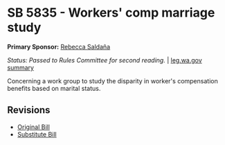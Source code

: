 # SB 5835 - Workers' comp marriage study
**Primary Sponsor:** [Rebecca Saldaña](/person/leg/rebecca.saldana.md)

*Status: Passed to Rules Committee for second reading.* | [leg.wa.gov summary](https://app.leg.wa.gov/billsummary?BillNumber=5835&Year=2021)

Concerning a work group to study the disparity in worker's compensation benefits based on marital status.

## Revisions
* [Original Bill](1/)
* [Substitute Bill](S/)